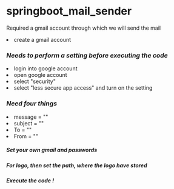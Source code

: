 # springboot_mail_sender

Required a gmail account through which we will send the mail
<li>create a gmail account</li>
<h3><b><i>Needs to perform a setting before executing the code</i></b></h3>
<li>login into google account</li>
<li>open google account</li>
<li>select "security"</li>
<li>select "less secure app access" and turn on the setting</li>
<h3><b><i> Need four things</i></b></h3>
<li>message = ""</li>
<li>subject = ""</li>
<li>To = ""</li>
<li>From = ""</li>
<h5><b><i> Set your own gmail and passwords</i></b></h5>
<h5><b><i> For logo, then set the path, where the logo have stored</i></b></h5>
<h5><b><i> Execute the code !</i></b></h5>

